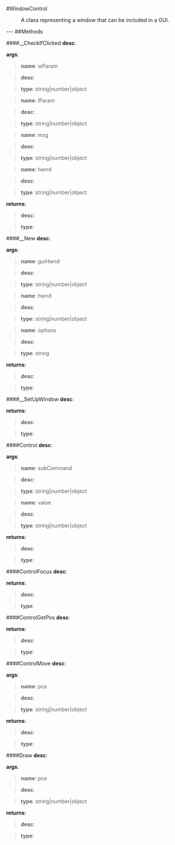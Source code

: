 #WindowControl
<figure markdown="1">
A class representing a window that can be included in a GUI.
</figure>
---
##Methods

####__CheckIfClicked
**desc**: 

**args**:

> **name**: wParam

> **desc**: 

> **type**: string|number|object

> **name**: lParam

> **desc**: 

> **type**: string|number|object

> **name**: msg

> **desc**: 

> **type**: string|number|object

> **name**: hwnd

> **desc**: 

> **type**: string|number|object

**returns**:

> **desc**: 

> **type**: 

####__New
**desc**: 

**args**:

> **name**: guiHwnd

> **desc**: 

> **type**: string|number|object

> **name**: hwnd

> **desc**: 

> **type**: string|number|object

> **name**: options

> **desc**: 

> **type**: string

**returns**:

> **desc**: 

> **type**: 

####__SetUpWindow
**desc**: 

**returns**:

> **desc**: 

> **type**: 

####Control
**desc**: 

**args**:

> **name**: subCommand

> **desc**: 

> **type**: string|number|object

> **name**: value

> **desc**: 

> **type**: string|number|object

**returns**:

> **desc**: 

> **type**: 

####ControlFocus
**desc**: 

**returns**:

> **desc**: 

> **type**: 

####ControlGetPos
**desc**: 

**returns**:

> **desc**: 

> **type**: 

####ControlMove
**desc**: 

**args**:

> **name**: pos

> **desc**: 

> **type**: string|number|object

**returns**:

> **desc**: 

> **type**: 

####Draw
**desc**: 

**args**:

> **name**: pos

> **desc**: 

> **type**: string|number|object

**returns**:

> **desc**: 

> **type**: 

